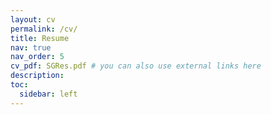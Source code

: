 ```yaml
---
layout: cv
permalink: /cv/
title: Resume
nav: true
nav_order: 5
cv_pdf: SGRes.pdf # you can also use external links here
description:
toc:
  sidebar: left
---
```

